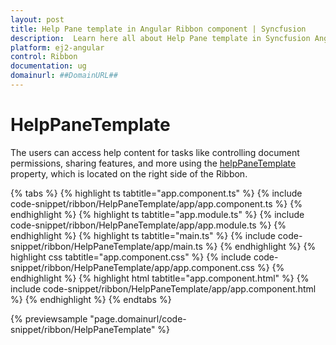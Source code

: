 ```yaml
---
layout: post
title: Help Pane template in Angular Ribbon component | Syncfusion
description:  Learn here all about Help Pane template in Syncfusion Angular Ribbon component of Syncfusion Essential JS 2 and more.
platform: ej2-angular
control: Ribbon
documentation: ug
domainurl: ##DomainURL##
---
```


# HelpPaneTemplate

The users can access help content for tasks like controlling document permissions, sharing features, and more using the [helpPaneTemplate](https://ej2.syncfusion.com/angular/documentation/api/ribbon/#helppanetemplate) property, which is located on the right side of the Ribbon.

{% tabs %}
{% highlight ts tabtitle="app.component.ts" %}
{% include code-snippet/ribbon/HelpPaneTemplate/app/app.component.ts %}
{% endhighlight %}
{% highlight ts tabtitle="app.module.ts" %}
{% include code-snippet/ribbon/HelpPaneTemplate/app/app.module.ts %}
{% endhighlight %}
{% highlight ts tabtitle="main.ts" %}
{% include code-snippet/ribbon/HelpPaneTemplate/app/main.ts %}
{% endhighlight %}
{% highlight css tabtitle="app.component.css" %}
{% include code-snippet/ribbon/HelpPaneTemplate/app/app.component.css %}
{% endhighlight %}
{% highlight html tabtitle="app.component.html" %}
{% include code-snippet/ribbon/HelpPaneTemplate/app/app.component.html %}
{% endhighlight %}
{% endtabs %}
  
{% previewsample "page.domainurl/code-snippet/ribbon/HelpPaneTemplate" %}